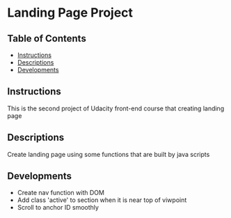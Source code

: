 # Landing Page Project

## Table of Contents

- [Instructions](#instructions)
- [Descriptions](#descriptions)
- [Developments](#developments)

## Instructions

This is the second project of Udacity front-end course that creating landing page

## Descriptions

Create landing page using some functions that are built by java scripts

## Developments

- Create nav function with DOM
- Add class 'active' to section when it is near top of viwpoint
- Scroll to anchor ID smoothly
